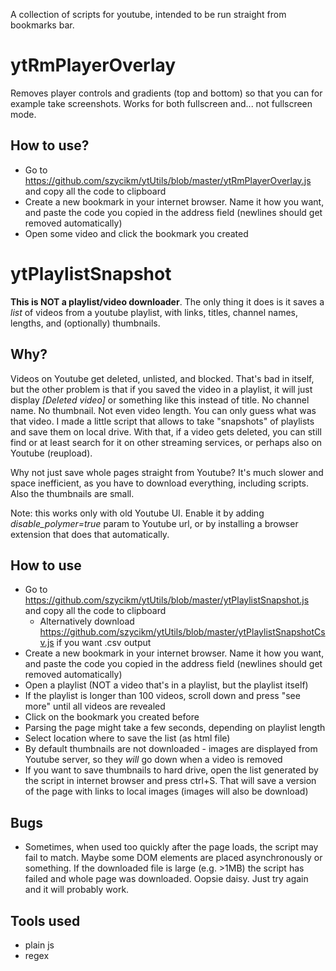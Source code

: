 A collection of scripts for youtube, intended to be run straight from bookmarks bar.

# ytRmPlayerOverlay #
Removes player controls and gradients (top and bottom) so that you can for example take screenshots. Works for both fullscreen and... not fullscreen mode.

## How to use? ##
* Go to https://github.com/szycikm/ytUtils/blob/master/ytRmPlayerOverlay.js and copy all the code to clipboard
* Create a new bookmark in your internet browser. Name it how you want, and paste the code you copied in the address field (newlines should get removed automatically)
* Open some video and click the bookmark you created

# ytPlaylistSnapshot #
**This is NOT a playlist/video downloader**. The only thing it does is it saves a *list* of videos from a youtube playlist, with links, titles, channel names, lengths, and (optionally) thumbnails.

## Why? ##
Videos on Youtube get deleted, unlisted, and blocked. That's bad in itself, but the other problem is that if you saved the video in a playlist, it will just display *\[Deleted video\]* or something like this instead of title. No channel name. No thumbnail. Not even video length. You can only guess what was that video. I made a little script that allows to take "snapshots" of playlists and save them on local drive. With that, if a video gets deleted, you can still find or at least search for it on other streaming services, or perhaps also on Youtube (reupload).

Why not just save whole pages straight from Youtube? It's much slower and space inefficient, as you have to download everything, including scripts. Also the thumbnails are small.

Note: this works only with old Youtube UI. Enable it by adding *disable_polymer=true* param to Youtube url, or by installing a browser extension that does that automatically.

## How to use ##
* Go to https://github.com/szycikm/ytUtils/blob/master/ytPlaylistSnapshot.js and copy all the code to clipboard
    * Alternatively download https://github.com/szycikm/ytUtils/blob/master/ytPlaylistSnapshotCsv.js if you want .csv output
* Create a new bookmark in your internet browser. Name it how you want, and paste the code you copied in the address field (newlines should get removed automatically)
* Open a playlist (NOT a video that's in a playlist, but the playlist itself)
* If the playlist is longer than 100 videos, scroll down and press "see more" until all videos are revealed
* Click on the bookmark you created before
* Parsing the page might take a few seconds, depending on playlist length
* Select location where to save the list (as html file)
* By default thumbnails are not downloaded - images are displayed from Youtube server, so they *will* go down when a video is removed
* If you want to save thumbnails to hard drive, open the list generated by the script in internet browser and press ctrl+S. That will save a version of the page with links to local images (images will also be download)

## Bugs ##
* Sometimes, when used too quickly after the page loads, the script may fail to match. Maybe some DOM elements are placed asynchronously or something. If the downloaded file is large (e.g. >1MB) the script has failed and whole page was downloaded. Oopsie daisy. Just try again and it will probably work.

## Tools used ##
* plain js
* regex
